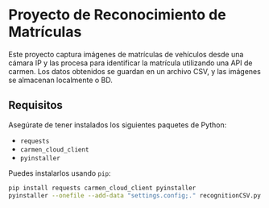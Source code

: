 # Proyecto de Reconocimiento de Matrículas

Este proyecto captura imágenes de matrículas de vehículos desde una cámara IP y las procesa para identificar la matrícula utilizando una API de carmen. Los datos obtenidos se guardan en un archivo CSV, y las imágenes se almacenan localmente o BD.

## Requisitos

Asegúrate de tener instalados los siguientes paquetes de Python:

- `requests`
- `carmen_cloud_client`
- `pyinstaller`

Puedes instalarlos usando `pip`:

```bash
pip install requests carmen_cloud_client pyinstaller
pyinstaller --onefile --add-data "settings.config;." recognitionCSV.py #creamos .exe